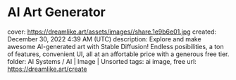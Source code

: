# AI Art Generator

cover: https://dreamlike.art/assets/images//share.1e9b6e01.jpg
created: December 30, 2022 4:39 AM (UTC)
description: Explore and make awesome AI-generated art with Stable Diffusion! Endless posibilities, a ton of features, convenient UI, all at an affortable price with a generous free tier.
folder: AI Systems / AI | Image | Unsorted
tags: ai image, free
url: https://dreamlike.art/create